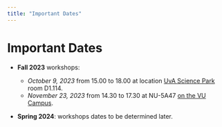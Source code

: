 ```yaml
---
title: "Important Dates"
---
```


# Important Dates

* **Fall 2023** workshops:
	* *October 9, 2023* from 15.00 to 18.00 at location [UvA Science Park](https://www.uva.nl/en/shared-content/locaties/en/sciencepark/science-park.html) room D1.114.
	* *November 23, 2023* from 14.30 to 17.30 at NU-5A47 [on the VU Campus](https://vu.nl/en/about-vu/more-about/new-university-building).


* **Spring 2024**: workshops dates to be determined later.
